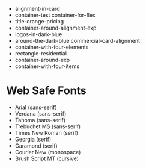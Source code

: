 - alignment-in-card 
- container-test container-for-flex
- title-orange-pricing
- container-around-alignment-exp 
- logos-in-dark-blue
- around-the-dark-blue commercial-card-alignment
- container-with-four-elements 
- rectangle-residential
- container-around-exp
- container-with-four-items

# Web Safe Fonts
- Arial (sans-serif)
- Verdana (sans-serif)
- Tahoma (sans-serif)
- Trebuchet MS (sans-serif)
- Times New Roman (serif)
- Georgia (serif)
- Garamond (serif)
- Courier New (monospace)
- Brush Script MT (cursive)